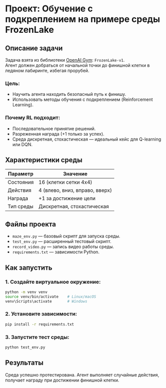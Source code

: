 # Проект: Обучение с подкреплением на примере среды FrozenLake

## Описание задачи

Задача взята из библиотеки [OpenAI Gym](https://gym.openai.com/):  `FrozenLake-v1`.  
Агент должен добраться от начальной точки до финишной клетки в ледяном лабиринте, избегая прорубей.

### Цель:
- Научить агента находить безопасный путь к финишу.
- Использовать методы обучения с подкреплением (Reinforcement Learning).

### Почему RL подходит:
- Последовательное принятие решений.
- Разреженная награда (+1 только за успех).
- Среда дискретная, стохастическая — идеальный кейс для Q-learning или DQN.

## Характеристики среды

| Параметр  | Значение                       |
| --------- | ------------------------------ |
| Состояния | 16 (клетки сетки 4x4)          |
| Действия  | 4 (влево, вниз, вправо, вверх) |
| Награда   | +1 за достижение цели          |
| Тип среды | Дискретная, стохастическая     |

## Файлы проекта

- `maze_env.py` — базовый скрипт для запуска среды.
- `test_env.py` — расширенный тестовый скрипт.
- `record_video.py` — запись видео работы среды.
- `requirements.txt` — зависимости Python.

## Как запустить

### 1. Создайте виртуальное окружение:
```bash
python -m venv venv
source venv/bin/activate    # Linux/macOS
venv\Scripts\activate       # Windows
```

### 2. Установите зависимости:
```bash
pip install -r requirements.txt
```

### 3. Запустите тест среды:
```bash
python test_env.py
```

## Результаты
Среда успешно протестирована. Агент выполняет случайные действия, получает награду при достижении финишной клетки.